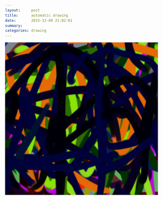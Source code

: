 ```yaml
---
layout:     post
title:      automatic drawing
date:       2015-12-09 21:02:01
summary:    
categories: drawing
---
```

![automatic drawing](/images/diary/automatic-drawing.png "aka surrealist automatism")
